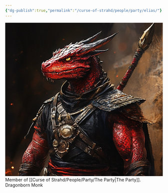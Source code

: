 ```yaml
---
{"dg-publish":true,"permalink":"/curse-of-strahd/people/party/elias/"}
---
```


![Elias.png|500](/img/user/Curse%20of%20Strahd/Images/Elias.png)
Member of [[Curse of Strahd/People/Party/The Party\|The Party]].
Dragonborn Monk